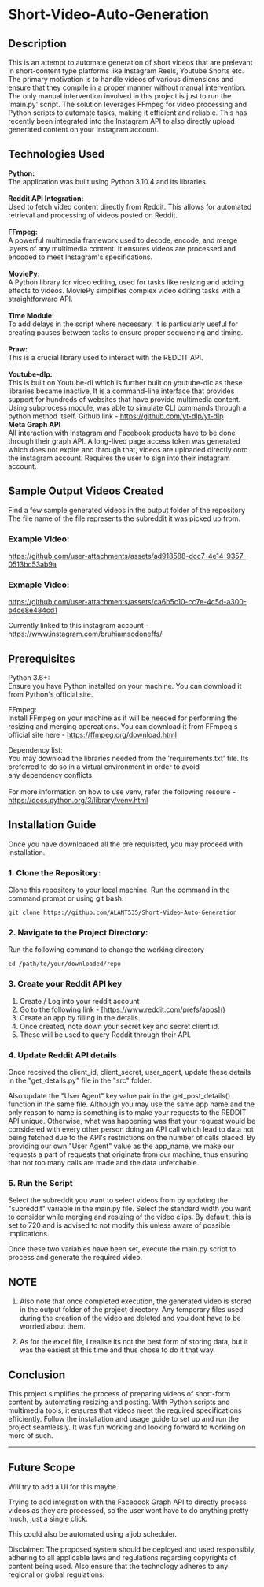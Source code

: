 # Short-Video-Auto-Generation

## Description

This is an attempt to automate generation of short videos that are prelevant in short-content type platforms like Instagram Reels, Youtube Shorts etc. The primary motivation is to handle videos of various dimensions and ensure that they compile in a proper manner without manual intervention. The only manual intervention involved in this project is just to run the 'main.py' script. The solution leverages FFmpeg for video processing and Python scripts to automate tasks, making it efficient and reliable. This has recently been integrated into the Instagram API to also directly upload generated content on your instagram account.

## Technologies Used

   **Python:** <br>
    The application was built using Python 3.10.4 and its libraries.
<br>    
   **Reddit API Integration:** <br>
    Used to fetch video content directly from Reddit. This allows for automated retrieval and processing of videos posted on Reddit.
<br>    
   **FFmpeg:** <br>
    A powerful multimedia framework used to decode, encode, and merge layers of any multimedia content. It ensures videos are processed and encoded to meet Instagram's specifications.
 <br>   
   **MoviePy:** <br>
    A Python library for video editing, used for tasks like resizing and adding effects to videos. MoviePy simplifies complex video editing tasks with a straightforward API.
<br>    
   **Time Module:** <br>
    To add delays in the script where necessary. It is particularly useful for creating pauses between tasks to ensure proper sequencing and timing. <br>
<br>
   **Praw:** <br>
    This is a crucial library used to interact with the REDDIT API. <br>
<br>
   **Youtube-dlp:** <br>
    This is built on Youtube-dl which is further built on youtube-dlc as these libraries became inactive, It is a command-line interface that provides
    support for hundreds of websites that have provide multimedia content. Using subprocess module, was able to simulate CLI commands through a python method itself.
    Github link - https://github.com/yt-dlp/yt-dlp
<br>
  **Meta Graph API**<br>
    All interaction with Instagram and Facebook products have to be done through their graph API. A long-lived page access token was generated which does not expire and through that, videos are uploaded directly onto the instagram account. Requires the user to sign into their instagram account.
  


## Sample Output Videos Created

Find a few sample generated videos in the output folder of the repository
The file name of the file represents the subreddit it was picked up from.


### Example Video:
https://github.com/user-attachments/assets/ad918588-dcc7-4e14-9357-0513bc53ab9a

### Exmaple Video:
https://github.com/user-attachments/assets/ca6b5c10-cc7e-4c5d-a300-b4ce8e484cd1


Currently linked to this instagram account - https://www.instagram.com/bruhiamsodoneffs/


## Prerequisites

  Python 3.6+: <br>
    Ensure you have Python installed on your machine. You can download it from Python's official site.
    
  FFmpeg: <br>
    Install FFmpeg on your machine as it will be needed for performing the resizing and merging opereations. 
    You can download it from FFmpeg's official site here - https://ffmpeg.org/download.html
    
  Dependency list: <br>
    You may download the libraries needed from the 'requirements.txt' file. Its preferred to do so in a virtual environment in order to avoid<br> 
    any dependency conflicts. <br> <br>
    For more information on how to use venv, refer the following resoure - https://docs.python.org/3/library/venv.html


## Installation Guide

Once you have downloaded all the pre requisited, you may proceed with installation.

### 1. Clone the Repository: <br>
Clone this repository to your local machine. Run the command in the command prompt or using git bash.

```
git clone https://github.com/ALANT535/Short-Video-Auto-Generation
```

### 2. Navigate to the Project Directory:

Run the following command to change the working directory
```
cd /path/to/your/downloaded/repo
```

### 3. Create your Reddit API key

1. Create / Log into your reddit account
2. Go to the following link - [https://www.reddit.com/prefs/apps]()
3. Create an app by filling in the details.
4. Once created, note down your secret key and secret client id.
5. These will be used to query Reddit through their API.


### 4. Update Reddit API details

Once received the client_id, client_secret, user_agent, update these details in the "get_details.py" file in the "src" folder.

Also update the "User Agent" key value pair in the get_post_details() function in the same file. Although you may use the same app name and the only reason to name is something is to make your requests to the REDDIT API unique. Otherwise, what was happening was that your request would be considered with every other person doing an API call which lead to data not being fetched due to the API's restrictions on the number of calls placed. By providing our own "User Agent" value as the app_name, we make our requests a part of requests that originate from our machine, thus ensuring that not too many calls are made and the data unfetchable.


### 5. Run the Script

Select the subreddit you want to select videos from by updating the "subreddit" variable in the main.py file.
Select the standard width you want to consider while merging and resizing of the video clips. By default, this is set to 720 and is advised to not modify this unless aware of possible implications.

Once these two variables have been set, execute the main.py script to process and generate the required video.

## NOTE

1. Also note that once completed execution, the generated video is stored in the output folder of the project directory. Any temporary files used during the creation of the video are deleted and you dont have to be worried about them.

2. As for the excel file, I realise its not the best form of storing data, but it was the easiest at this time and thus chose to do it that way.

## Conclusion
This project simplifies the process of preparing videos of short-form content by automating resizing and posting. With Python scripts and multimedia tools, it ensures that videos meet the required specifications efficiently. Follow the installation and usage guide to set up and run the project seamlessly. It was fun working and looking forward to working on more of such.

***

## Future Scope
Will try to add a UI for this maybe.

Trying to add integration with the Facebook Graph API to directly process videos as they are processed, so the user wont have to do anything pretty much, just a single click.

This could also be automated using a job scheduler.

Disclaimer: The proposed system should be deployed and used responsibly, adhering to all applicable laws and regulations regarding copyrights of content being used. Also ensure that the technology adheres to any regional or global regulations.


